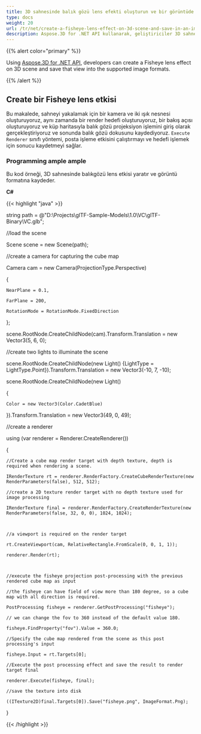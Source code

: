 ```yaml
---
title: 3D sahnesinde balık gözü lens efekti oluşturun ve bir görüntüde kaydedin
type: docs
weight: 20
url: /tr/net/create-a-fisheye-lens-effect-on-3d-scene-and-save-in-an-image/
description: Aspose.3D for .NET API kullanarak, geliştiriciler 3D sahnesinde balıkgözü lens etkisi oluşturabilir ve bu görünümü desteklenen görüntü formatlarına kaydedebilir.
---
```

{{% alert color="primary" %}}

Using [Aspose.3D for .NET API](https://products.aspose.com/3d/net/), developers can create a Fisheye lens effect on 3D scene and save that view into the supported image formats.

{{% /alert %}}
##  **Create bir Fisheye lens etkisi**
Bu makalede, sahneyi yakalamak için bir kamera ve iki ışık nesnesi oluşturuyoruz, aynı zamanda bir render hedefi oluşturuyoruz, bir bakış açısı oluşturuyoruz ve küp haritasıyla balık gözü projeksiyon işlemini giriş olarak gerçekleştiriyoruz ve sonunda balık gözü dokusunu kaydediyoruz. `Execute` `Renderer` sınıfı yöntemi, posta işleme etkisini çalıştırmayı ve hedefi işlemek için sonucu kaydetmeyi sağlar.
###  **Programming ample ample**
Bu kod örneği, 3D sahnesinde balıkgözü lens etkisi yaratır ve görüntü formatına kaydeder.

**C#**

{{< highlight "java" >}}

 string path = @"D:\Projects\glTF-Sample-Models\1.0\VC\glTF-Binary\VC.glb";

//load the scene

Scene scene = new Scene(path);

//create a camera for capturing the cube map

Camera cam = new Camera(ProjectionType.Perspective)

{

    NearPlane = 0.1,

    FarPlane = 200,

    RotationMode = RotationMode.FixedDirection

};

scene.RootNode.CreateChildNode(cam).Transform.Translation = new Vector3(5, 6, 0);



//create two lights to illuminate the scene

scene.RootNode.CreateChildNode(new Light() {LightType = LightType.Point}).Transform.Translation = new Vector3(-10, 7, -10);

scene.RootNode.CreateChildNode(new Light()

{

    Color = new Vector3(Color.CadetBlue)

}).Transform.Translation = new Vector3(49, 0, 49);



//create a renderer

using (var renderer = Renderer.CreateRenderer())

{

    //Create a cube map render target with depth texture, depth is required when rendering a scene.

    IRenderTexture rt = renderer.RenderFactory.CreateCubeRenderTexture(new RenderParameters(false), 512, 512);

    //create a 2D texture render target with no depth texture used for image processing

    IRenderTexture final = renderer.RenderFactory.CreateRenderTexture(new RenderParameters(false, 32, 0, 0), 1024, 1024);



    //a viewport is required on the render target

    rt.CreateViewport(cam, RelativeRectangle.FromScale(0, 0, 1, 1));

    renderer.Render(rt);



    //execute the fisheye projection post-processing with the previous rendered cube map as input

    //the fisheye can have field of view more than 180 degree, so a cube map with all direction is required.

    PostProcessing fisheye = renderer.GetPostProcessing("fisheye");

    // we can change the fov to 360 instead of the default value 180.

    fisheye.FindProperty("fov").Value = 360.0;

    //Specify the cube map rendered from the scene as this post processing's input

    fisheye.Input = rt.Targets[0];

    //Execute the post processing effect and save the result to render target final

    renderer.Execute(fisheye, final);

    //save the texture into disk

    ((ITexture2D)final.Targets[0]).Save("fisheye.png", ImageFormat.Png);

}

{{< /highlight >}}
